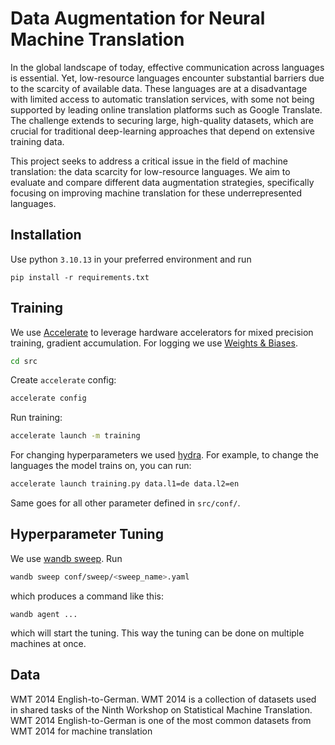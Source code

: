 # Data Augmentation for Neural Machine Translation

In the global landscape of today, effective communication across languages is essential. Yet, low-resource languages encounter substantial barriers due to the scarcity of available data. These languages are at a disadvantage with limited access to automatic translation services, with some not being supported by leading online translation platforms such as Google Translate. The challenge extends to securing large, high-quality datasets, which are crucial for traditional deep-learning approaches that depend on extensive training data.

This project seeks to address a critical issue in the field of machine translation: the data scarcity for low-resource languages. We aim to evaluate and compare different data augmentation strategies, specifically focusing on improving machine translation for these underrepresented languages.

## Installation

Use python `3.10.13` in your preferred environment and run
```
pip install -r requirements.txt
```

## Training

We use [Accelerate](https://huggingface.co/docs/accelerate/en/index) to leverage hardware accelerators for mixed precision training, gradient accumulation. For logging we use [Weights & Biases](https://wandb.ai/site).

```bash
cd src
```
Create `accelerate` config:
```bash
accelerate config
```
Run training:
```bash
accelerate launch -m training
```

For changing hyperparameters we used [hydra](https://hydra.cc/docs/intro/). For example, to change the languages the model trains on, you can run:

```bash
accelerate launch training.py data.l1=de data.l2=en
```
Same goes for all other parameter defined in `src/conf/`.


## Hyperparameter Tuning

We use [wandb sweep](https://docs.wandb.ai/guides/integrations/hydra). Run
```bash
wandb sweep conf/sweep/<sweep_name>.yaml
```
which produces a command like this:
```
wandb agent ...
```
which will start the tuning. This way the tuning can be done on multiple machines at once.

## Data

WMT 2014 English-to-German. WMT 2014 is a collection of datasets used in shared tasks of the Ninth Workshop on Statistical Machine Translation. WMT 2014 English-to-German is one of the most common datasets from WMT
2014 for machine translation
